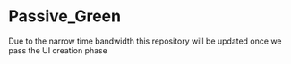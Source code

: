 # Passive_Green
Due to the narrow time bandwidth this repository will be updated once we pass the UI creation phase
